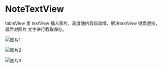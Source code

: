 # NoteTextView
tableView 里 textView  插入图片，高度随内容自动增，解决textView 键盘遮挡，最后对图片 文字进行截取保存。

![图片1](http://7xqhpe.com1.z0.glb.clouddn.com/IMG_1032.jpg!github)


![图片2](http://7xqhpe.com1.z0.glb.clouddn.com/IMG_1031.jpg!github)



![图片3](http://7xqhpe.com1.z0.glb.clouddn.com/IMG_1030.jpg!github)
